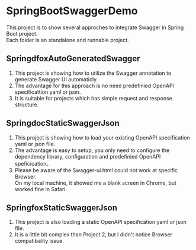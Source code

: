 # SpringBootSwaggerDemo
This project is to show several approches to integrate Swagger in Spring Boot project.<br>
Each folder is an standalone and runnable project.

## SpringdfoxAutoGeneratedSwagger
1) This project is showing how to utilize the Swagger annotation to generate Swagger UI automaticly.
2) The advantage for this approach is no need predefinied OpenAPI specificattion yaml or json.
3) It is suitable for projects which has simple request and response structure.

## SpringdocStaticSwaggerJson
1) This project is showing how to load your existing OpenAPI specification yaml or json file.
2) The advantage is easy to setup, you only need to configure the dependency library, configuration and predefinied OpenAPI speficication。
3) Please be aware of the Swagger-ui.html could not work at specific Browser. <br>
   On my local machine, it showed me a blank screen in Chrome, but worked fine in Safari.

## SpringfoxStaticSwaggerJson
1) This project is also loading a static OpenAPI specification yaml or json file.
2) It is a little bit complex than Project 2, but I didn't notice Browser compatibality issue.
